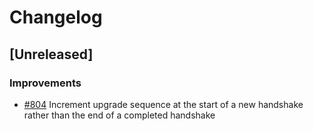 <!--
Guiding Principles:

Changelogs are for humans, not machines.
There should be an entry for every single version.
The same types of changes should be grouped.
Versions and sections should be linkable.
The latest version comes first.
The release date of each version is displayed.
Mention whether you follow Semantic Versioning.

Usage:

Change log entries are to be added to the Unreleased section under the
appropriate stanza (see below). Each entry should ideally include a tag and
the Github issue reference in the following format:

* (<tag>) \#<issue-number> message

The issue numbers will later be link-ified during the release process so you do
not have to worry about including a link manually, but you can if you wish.

Types of changes (Stanzas):

"New Applications" for new applications.
"New Light Clients" for new light clients.
"Relayers" for changes to relayer protocol.
"Features" for new features to the core IBC stack
"Improvements" for changes in existing functionality.
"Deprecated" for soon-to-be removed features.
"Bug Fixes" for any bug fixes.
"API Breaking" for breaking APIs expected by implementation teams.
"State Machine Breaking" for any changes that result in a different AppState given same genesisState and txList.
"Protocol Breaking" for any changes that would result in an established channel/connection/client no longer being able to communicate with its original counterparty. Note that any changes that are Protocol-Breaking **must** be supported by a backwards-compatibility preserving upgrade protocol.
Ref: https://keepachangelog.com/en/1.0.0/
-->

# Changelog

## [Unreleased]

### Improvements

- [\#804](https://github.com/cosmos/ibc/pull/804) Increment upgrade sequence at the start of a new handshake rather than the end of a completed handshake
